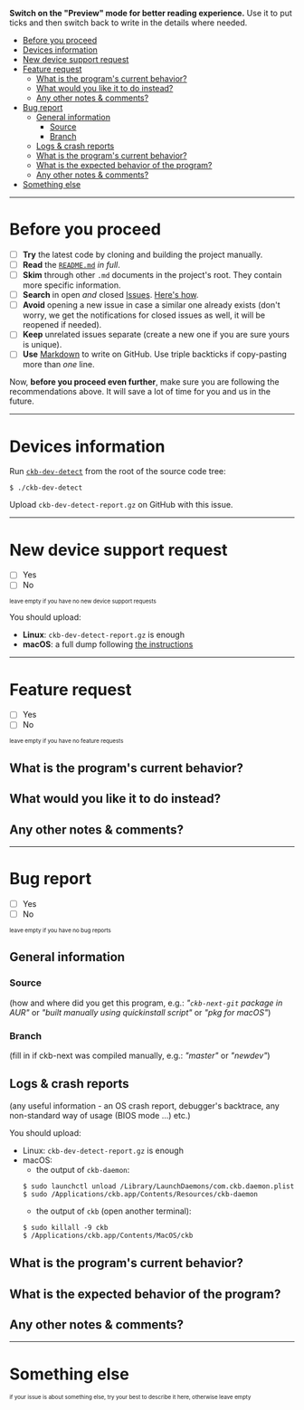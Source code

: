 __Switch on the "Preview" mode for better reading experience.__
Use it to put ticks and then switch back to write in the details where needed.

<!-- TOC -->

- [Before you proceed](#before-you-proceed)
- [Devices information](#devices-information)
- [New device support request](#new-device-support-request)
- [Feature request](#feature-request)
    - [What is the program's current behavior?](#what-is-the-programs-current-behavior)
    - [What would you like it to do instead?](#what-would-you-like-it-to-do-instead)
    - [Any other notes & comments?](#any-other-notes--comments)
- [Bug report](#bug-report)
    - [General information](#general-information)
        - [Source](#source)
        - [Branch](#branch)
    - [Logs & crash reports](#logs--crash-reports)
    - [What is the program's current behavior?](#what-is-the-programs-current-behavior-1)
    - [What is the expected behavior of the program?](#what-is-the-expected-behavior-of-the-program)
    - [Any other notes & comments?](#any-other-notes--comments-1)
- [Something else](#something-else)

<!-- /TOC -->

---

# Before you proceed

- [ ] __Try__ the latest code by cloning and building the project manually.
- [ ] __Read__ the [`README.md`](https://github.com/mattanger/ckb-next/blob/master/README.md) _in full_.
- [ ] __Skim__ through other `.md` documents in the project's root. They contain more specific information.
- [ ] __Search__ in open _and_ closed [Issues](https://github.com/mattanger/ckb-next/issues). [Here's how](https://help.github.com/articles/searching-issues/).
- [ ] __Avoid__ opening a new issue in case a similar one already exists (don't worry, we get the notifications for closed issues as well, it will be reopened if needed).
- [ ] __Keep__ unrelated issues separate (create a new one if you are sure yours is unique).
- [ ] __Use__ [Markdown](https://github.com/adam-p/markdown-here/wiki/Markdown-Cheatsheet) to write on GitHub. Use triple backticks if copy-pasting more than _one_ line.

Now, __before you proceed even further__, make sure you are following the recommendations above. It will save a lot of time for you and us in the future.

---

# Devices information

Run [`ckb-dev-detect`](https://github.com/mattanger/ckb-next/blob/master/ckb-dev-detect) from the root of the source code tree:

```console
$ ./ckb-dev-detect
```

Upload `ckb-dev-detect-report.gz` on GitHub with this issue.

---

# New device support request

- [ ] Yes
- [ ] No

<sub><sup>leave empty if you have no new device support requests</sup></sub>

You should upload:
* __Linux__: `ckb-dev-detect-report.gz` is enough
* __macOS__: a full dump following [the instructions](https://github.com/mattanger/ckb-next/issues/31#issuecomment-285380447)

---

# Feature request

- [ ] Yes
- [ ] No

<sub><sup>leave empty if you have no feature requests</sup></sub>

## What is the program's current behavior?

## What would you like it to do instead?

## Any other notes & comments?

---

# Bug report

- [ ] Yes
- [ ] No

<sub><sup>leave empty if you have no bug reports</sup></sub>

## General information

### Source
(how and where did you get this program, e.g.: _"`ckb-next-git` package in AUR"_ or _"built manually using quickinstall script"_ or _"pkg for macOS"_)

### Branch
(fill in if ckb-next was compiled manually, e.g.: _"master"_ or _"newdev"_)

## Logs & crash reports
(any useful information - an OS crash report, debugger's backtrace, any non-standard way of usage (BIOS mode ...)  etc.)

You should upload:
- Linux: `ckb-dev-detect-report.gz` is enough
- macOS:
    * the output of `ckb-daemon`:
    ```console
    $ sudo launchctl unload /Library/LaunchDaemons/com.ckb.daemon.plist
    $ sudo /Applications/ckb.app/Contents/Resources/ckb-daemon
    ```
    * the output of `ckb` (open another terminal):
    ```console
    $ sudo killall -9 ckb
    $ /Applications/ckb.app/Contents/MacOS/ckb
    ```

## What is the program's current behavior?

## What is the expected behavior of the program?

## Any other notes & comments?

---

# Something else

<sub><sup>if your issue is about something else, try your best to describe it here, otherwise leave empty</sup></sub>
